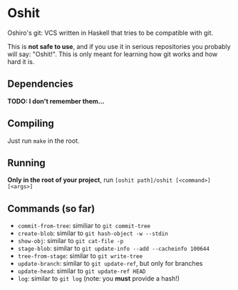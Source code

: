 # Oshit

Oshiro's git: VCS written in Haskell that tries to be compatible with git.

This is **not safe to use**, and if you use it in serious repositories you
probably will say: "Oshit!". This is only meant for learning how git works and
how hard it is.

## Dependencies

__TODO: I don't remember them...__

## Compiling

Just run `make` in the root.

## Running

**Only in the root of your project**, run `[oshit path]/oshit [<command>] [<args>]`


## Commands (so far)

- `commit-from-tree`: similiar to `git commit-tree`
- `create-blob`: similar to `git hash-object -w --stdin`
- `show-obj`: similar to `git cat-file -p`
- `stage-blob`: similar to `git update-info --add --cacheinfo 100644`
- `tree-from-stage`: similar to `git write-tree`
- `update-branch`: similar to `git update-ref`, but only for branches
- `update-head`: similar to `git update-ref HEAD`
- `log`: similar to `git log` (note: you **must** provide a hash!)
